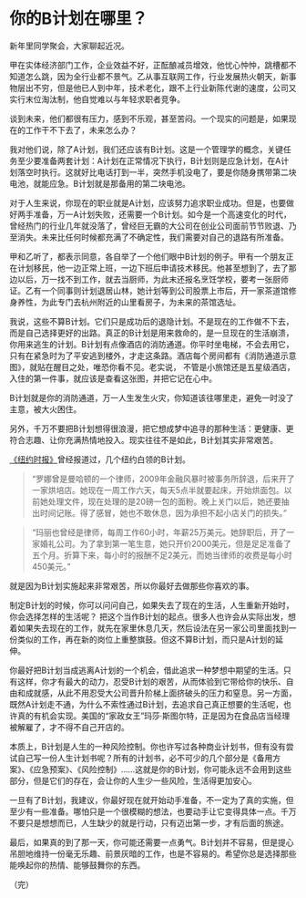 # 你的B计划在哪里？

新年里同学聚会，大家聊起近况。

甲在实体经济部门工作，企业效益不好，正酝酿减员增效，他忧心忡忡，跳槽都不知道怎么跳，因为全行业都不景气。乙从事互联网工作，行业发展热火朝天，新事物层出不穷，但是他已人到中年，技术老化，跟不上行业新陈代谢的速度，公司又实行末位淘汰制，他自觉难以与年轻求职者竞争。

谈到未来，他们都很有压力，感到不乐观，甚至苦闷。一个现实的问题是，如果现在的工作干不下去了，未来怎么办？

我对他们说，除了A计划，我们还应该有B计划。这是一个管理学的概念，关键任务至少要准备两套计划：A计划在正常情况下执行，B计划则是应急计划，在A计划落空时执行。这就好比电话打到一半，突然手机没电了，要是你随身携带第二块电池，就能应急。B计划就是那备用的第二块电池。

对于人生来说，你现在的职业就是A计划，应该努力追求职业成功。但是，也要做好两手准备，万一A计划失败，还需要一个B计划。如今是一个高速变化的时代，曾经热门的行业几年就没落了，曾经巨无霸的大公司在创业公司面前节节败退、乃至消失。未来比任何时候都充满了不确定性，我们需要对自己的退路有所准备。

甲和乙听了，都表示同意，各自举了一个他们眼中B计划的例子。甲有一个朋友正在计划移民，他一边正常上班，一边下班后申请技术移民。他甚至想到了，去了那边以后，万一找不到工作，就去当厨师，为此末还报名烹饪学校，要考一张厨师证。乙有一个同事则计划退居山林，她计划等到公司股票上市后，开一家茶道馆修身养性，为此专门去杭州附近的山里看房子，为未来的茶馆选址。

我说，这些不算B计划。它们只是成功后的退隐计划。不是现在的工作做不下去，而是自己选择更好的出路。真正的B计划是用来救命的，是一旦现在的生活崩溃，你用来逃生的计划。B计划有点像酒店的消防通道。你平时坐电梯，不会去用它，只有在紧急时为了平安逃到楼外，才走这条路。酒店每个房间都有《消防通道示意图》，就贴在醒目之处，唯恐你看不见。老实说， 不管是小旅馆还是五星级酒店，入住的第一件事，就应该是查看这张图，并把它记在心中。

B计划就是你的消防通道，万一人生发生火灾，你知道该往哪里走，避免一时没了主意，被大火困住。

另外，千万不要把B计划想得很浪漫，把它想成梦中追寻的那种生活：更健康、更符合志趣、让你充满热情地投入。现实往往不是如此，B计划其实非常艰苦。

[《纽约时报》](http://www.nytimes.com/2011/08/14/fashion/maybe-its-time-for-plan-c.html)曾经报道过，几个纽约白领的B计划。

> “罗娜曾是曼哈顿的一个律师，2009年金融风暴时被事务所辞退，后来开了一家烘培店。她现在一周工作六天，每天5点半就要起床，开始烘面包。以前她处理文件，现在处理的是20磅一包的面粉。晚上关门以后，她还要抽出时间记账。得了感冒，她也不敢休息，因为承担不起小店关门的损失。”

> “玛丽也曾经是律师，每周工作60小时，年薪25万美元。她辞职后，开了一家婚礼公司。为了拿到第一笔生意，她只开价2000美元，但是足足准备了五个月。折算下来，每小时的报酬不足2美元，而她当律师的收费是每小时450美元。”

就是因为B计划实施起来非常艰苦，所以你最好去做那些你喜欢的事。

制定B计划的时候，你可以问问自己，如果失去了现在的生活，人生重新开始时，你会选择怎样的生活呢？ 把这个当作B计划的起点。很多人也许会从实际出发，想着如果失去现在的工作，就先在家里休息几天，然后设法在另一家公司里面找到一份类似的工作，再在新的岗位上重整旗鼓。但这不算B计划，而只是A计划的延伸。

你最好把B计划当成逃离A计划的一个机会，借此追求一种梦想中期望的生活。只有这样，你才有最大的动力，忍受B计划的艰苦，从而体验到它带给你的快乐、自由和成就感，从此不用忍受大公司晋升阶梯上面挤破头的压力和窒息。另一方面，既然A计划走不通，为什么不索性通过B计划，去追求自己真正想要的生活呢，也许真的有机会实现。美国的“家政女王”玛莎·斯图尔特，正是因为在食品店当经理被解雇了，才不得不自己开店的。

本质上，B计划是人生的一种风险控制。你也许写过各种商业计划书，但有没有尝试自己写一份人生计划书呢？所有的计划书，必不可少的几个部分是《备用方案》、《应急预案》、《风险控制》……这就是你的B计划，你可能永远不会用到这些部分，但是它们的存在，会让你的人生少一些风险，生活得更加安心。

一旦有了B计划，我建议，你最好现在就开始动手准备，不一定为了真的实施，但至少有一些准备。哪怕只是一个很模糊的想法，也要动手让它变得具体一点。千万不要只是想想而已，人生缺少的就是行动，只有迈出第一步，才有后面的旅途。

最后，如果真的到了那一天，你可能还需要一点勇气。B计划并不容易，但是提心吊胆地维持一份毫无乐趣、前景灰暗的工作，也是不容易的。希望你总是选择那些能唤起你的热情、能够鼓舞你的东西。

（完）

